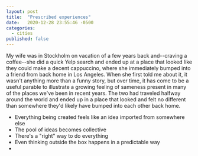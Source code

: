 ```yaml
---
layout: post
title:  "Prescribed experiences"
date:   2020-12-28 23:55:46 -0500
categories:
  - cities
published: false
---
```

My wife was in Stockholm on vacation of a few years back and--craving a coffee--she did a quick Yelp search and ended up at a place that looked like they could make a decent cappuccino, where she immediately bumped into a friend from back home in Los Angeles. When she first told me about it, it wasn't anything more than a funny story, but over time, it has come to be a useful parable to illustrate a growing feeling of sameness present in many of the places we've been in recent years. The two had traveled halfway around the world and ended up in a place that looked and felt no different than somewhere they'd likely have bumped into each other back home.

- Everything being created feels like an idea imported from somewhere else
- The pool of ideas becomes collective
- There's a "right" way to do everything
- Even thinking outside the box happens in a predictable way
- 

[jekyll-docs]: https://jekyllrb.com/docs/home